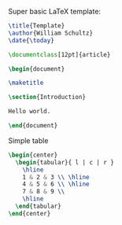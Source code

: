Super basic LaTeX template:
```latex
\title{Template}
\author{William Schultz}
\date{\today}

\documentclass[12pt]{article}

\begin{document}

\maketitle

\section{Introduction}

Hello world.

\end{document}
```

Simple table
```latex
\begin{center}
  \begin{tabular}{ l | c | r }
    \hline
    1 & 2 & 3 \\ \hline
    4 & 5 & 6 \\ \hline
    7 & 8 & 9 \\
    \hline
  \end{tabular}
\end{center}
```
